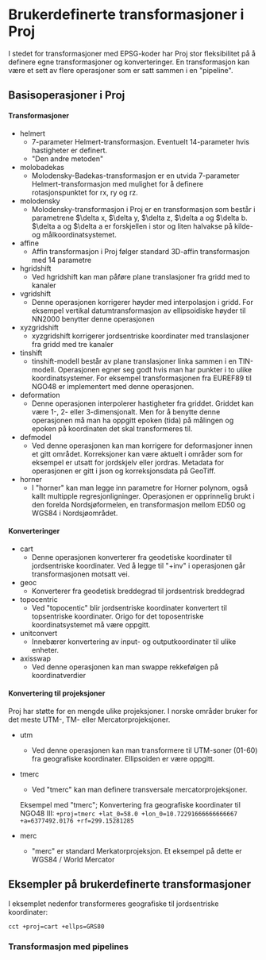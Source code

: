 # Brukerdefinerte transformasjoner i Proj

I stedet for transformasjoner med EPSG-koder har Proj stor fleksibilitet på å definere egne transformasjoner og konverteringer. En transformasjon kan være et sett av flere operasjoner som er satt sammen i en "pipeline".		


## Basisoperasjoner i Proj

#### Transformasjoner

* helmert
	* 7-parameter Helmert-transformasjon. Eventuelt 14-parameter hvis hastigheter er definert.
	- "Den andre metoden"
* molobadekas
	* Molodensky-Badekas-transformasjon er en utvida 7-parameter Helmert-transformasjon med mulighet for å definere rotasjonspunktet for rx, ry og rz.
* molodensky
	* Molodensky-transformasjon i Proj er en transformasjon som består i parametrene $\delta x, $\delta y, $\delta z, $\delta a og $\delta b. $\delta a og $\delta a er forskjellen i stor og liten halvakse på kilde- og målkoordinatsystemet. 
* affine
	* Affin transformasjon i Proj følger standard 3D-affin transformasjon med 14 parametre
* hgridshift
	* Ved hgridshift kan man påføre plane translasjoner fra gridd med to kanaler
* vgridshift
	* Denne operasjonen korrigerer høyder med interpolasjon i gridd. For eksempel vertikal datumtransformasjon av ellipsoidiske høyder til NN2000 benytter denne operasjonen
* xyzgridshift
	* xyzgridshift korrigerer jordsentriske koordinater med translasjoner fra gridd med tre kanaler
* tinshift
	* tinshift-modell består av plane translasjoner linka sammen i en TIN-modell. Operasjonen egner seg godt hvis man har punkter i to ulike koordinatsystemer. For eksempel transformasjonen fra EUREF89 til NGO48 er implementert med denne operasjonen.
* deformation
	* Denne operasjonen interpolerer hastigheter fra griddet. Griddet kan være 1-, 2- eller 3-dimensjonalt. Men for å benytte denne operasjonen må man ha oppgitt epoken (tida) på målingen og epoken på koordinaten det skal transformeres til.
* defmodel
	* Ved denne operasjonen kan man korrigere for deformasjoner innen et gitt området. Korreksjoner kan være aktuelt i områder som for eksempel er utsatt for jordskjelv eller jordras. Metadata for operasjonen er gitt i json og korreksjonsdata på GeoTiff.
* horner
	* I "horner" kan man legge inn parametre for Horner polynom, også kallt multipple regresjonligninger. Operasjonen er opprinnelig brukt i den forelda Nordsjøformelen, en transformasjon mellom ED50 og WGS84 i Nordsjøområdet.

#### Konverteringer

* cart
	 * Denne operasjonen konverterer fra geodetiske koordinater til jordsentriske koordinater. Ved å legge til "+inv" i operasjonen går transformasjonen motsatt vei.
* geoc
	 * Konverterer fra geodetisk breddegrad til jordsentrisk breddegrad
* topocentric
	 * Ved "topocentic" blir jordsentriske koordinater konvertert til topsentriske koordinater. Origo for det toposentriske koordinatsystemet må være oppgitt.
* unitconvert
	 * Innebærer konvertering av input- og outputkoordinater til ulike enheter.
* axisswap
	 * Ved denne operasjonen kan man swappe rekkefølgen på koordinatverdier

#### Konvertering til projeksjoner

Proj har støtte for en mengde ulike projeksjoner. I norske områder bruker for det meste UTM-, TM- eller Mercatorprojeksjoner.

* utm
	 * Ved denne operasjonen kan man transformere til UTM-soner (01-60) fra geografiske koordinater. Ellipsoiden er være oppgitt. 
* tmerc
	 * Ved "tmerc" kan man definere transversale mercatorprojeksjoner.		
	
	Eksempel med "tmerc"; Konvertering fra geografiske koordinater til NGO48 III:
	``+proj=tmerc +lat_0=58.0 +lon_0=10.72291666666666667 +a=6377492.0176 +rf=299.15281285``	 
* merc
	 * "merc" er standard Merkatorprojeksjon. Et eksempel på dette er WGS84 / World Mercator

## Eksempler på brukerdefinerte transformasjoner

I eksemplet nedenfor transformeres geografiske til jordsentriske koordinater:

``cct +proj=cart +ellps=GRS80``		




### Transformasjon med pipelines

